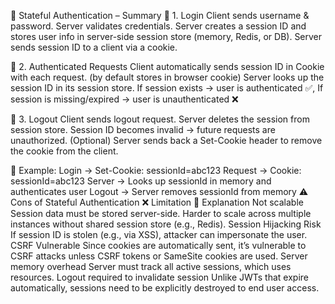 📌 Stateful Authentication – Summary
🔐 1. Login
Client sends username & password.
Server validates credentials.
Server creates a session ID and stores user info in server-side session store (memory, Redis, or DB).
Server sends session ID to a client via a cookie.

🔁 2. Authenticated Requests
Client automatically sends session ID in Cookie with each request. (by default stores in browser cookie)
Server looks up the session ID in its session store.
If session exists → user is authenticated ✅,
If session is missing/expired → user is unauthenticated ❌

🚪 3. Logout
Client sends logout request.
Server deletes the session from session store.
Session ID becomes invalid → future requests are unauthorized.
(Optional) Server sends back a Set-Cookie header to remove the cookie from the client.

🧠 Example:
Login → Set-Cookie: sessionId=abc123
Request → Cookie: sessionId=abc123
Server → Looks up sessionId in memory and authenticates user
Logout → Server removes sessionId from memory
⚠️ Cons of Stateful Authentication
❌ Limitation	📄 Explanation
Not scalable	Session data must be stored server-side. Harder to scale across multiple instances without shared session store (e.g., Redis).
Session Hijacking Risk	If session ID is stolen (e.g., via XSS), attacker can impersonate the user.
CSRF Vulnerable	Since cookies are automatically sent, it’s vulnerable to CSRF attacks unless CSRF tokens or SameSite cookies are used.
Server memory overhead	Server must track all active sessions, which uses resources.
Logout required to invalidate session	Unlike JWTs that expire automatically, sessions need to be explicitly destroyed to end user access.